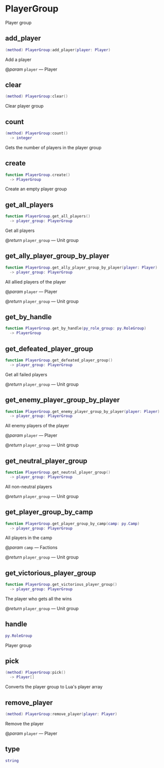 # PlayerGroup

Player group

## add_player

```lua
(method) PlayerGroup:add_player(player: Player)
```

Add a player

@*param* `player` — Player
## clear

```lua
(method) PlayerGroup:clear()
```

Clear player group
## count

```lua
(method) PlayerGroup:count()
  -> integer
```

Gets the number of players in the player group
## create

```lua
function PlayerGroup.create()
  -> PlayerGroup
```

Create an empty player group
## get_all_players

```lua
function PlayerGroup.get_all_players()
  -> player_group: PlayerGroup
```

Get all players

@*return* `player_group` — Unit group
## get_ally_player_group_by_player

```lua
function PlayerGroup.get_ally_player_group_by_player(player: Player)
  -> player_group: PlayerGroup
```

All allied players of the player

@*param* `player` — Player

@*return* `player_group` — Unit group
## get_by_handle

```lua
function PlayerGroup.get_by_handle(py_role_group: py.RoleGroup)
  -> PlayerGroup
```

## get_defeated_player_group

```lua
function PlayerGroup.get_defeated_player_group()
  -> player_group: PlayerGroup
```

Get all failed players

@*return* `player_group` — Unit group
## get_enemy_player_group_by_player

```lua
function PlayerGroup.get_enemy_player_group_by_player(player: Player)
  -> player_group: PlayerGroup
```

All enemy players of the player

@*param* `player` — Player

@*return* `player_group` — Unit group
## get_neutral_player_group

```lua
function PlayerGroup.get_neutral_player_group()
  -> player_group: PlayerGroup
```

All non-neutral players

@*return* `player_group` — Unit group
## get_player_group_by_camp

```lua
function PlayerGroup.get_player_group_by_camp(camp: py.Camp)
  -> player_group: PlayerGroup
```

All players in the camp

@*param* `camp` — Factions

@*return* `player_group` — Unit group
## get_victorious_player_group

```lua
function PlayerGroup.get_victorious_player_group()
  -> player_group: PlayerGroup
```

The player who gets all the wins

@*return* `player_group` — Unit group
## handle

```lua
py.RoleGroup
```

Player group
## pick

```lua
(method) PlayerGroup:pick()
  -> Player[]
```

Converts the player group to Lua's player array
## remove_player

```lua
(method) PlayerGroup:remove_player(player: Player)
```

Remove the player

@*param* `player` — Player
## type

```lua
string
```


